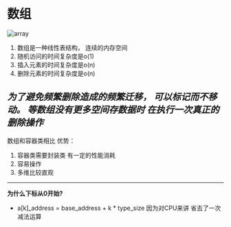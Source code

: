 # 数组

![array](https://static001.geekbang.org/resource/image/98/c4/98df8e702b14096e7ee4a5141260cdc4.jpg)
1. 数组是一种线性表结构， 连续的内存空间
2. 随机访问的时间复杂度是o(1)
3. 插入元素的时间复杂度是o(n)
4. 删除元素的时间复杂度是o(n) 

*为了避免频繁删除造成的频繁迁移， 可以标记而不移动。 等数组没有更多空间存数据时 在执行一次真正的删除操作*
---
数组和容器类相比 优势：
1. 容器类需要封装类 有一定的性能消耗
2. 容易操作
3. 多维比较直观
---
**为什么下标从0开始?** 
- a[k]_address = base_address + k * type_size  因为对CPU来讲 省去了一次减法运算